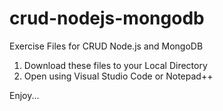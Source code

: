 # crud-nodejs-mongodb
Exercise Files for CRUD Node.js and MongoDB

1. Download these files to your Local Directory 
2. Open using Visual Studio Code or Notepad++

Enjoy...
